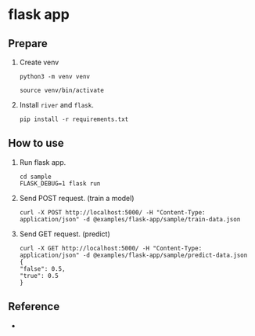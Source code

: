 # flask app

## Prepare

1. Create venv

    ```
    python3 -m venv venv
    ```

    ```
    source venv/bin/activate
    ```

1. Install `river` and `flask`.

    ```
    pip install -r requirements.txt
    ```

## How to use

1. Run flask app.

    ```
    cd sample
    FLASK_DEBUG=1 flask run
    ```

1. Send POST request. (train a model)

    ```
    curl -X POST http://localhost:5000/ -H "Content-Type: application/json" -d @examples/flask-app/sample/train-data.json
    ```

1. Send GET request. (predict)

    ```
    curl -X GET http://localhost:5000/ -H "Content-Type: application/json" -d @examples/flask-app/sample/predict-data.json
    {
    "false": 0.5,
    "true": 0.5
    }
    ```

## Reference

-
